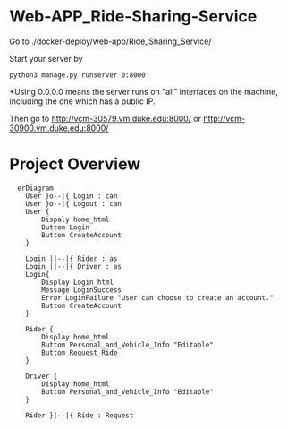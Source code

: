 # Web-APP_Ride-Sharing-Service


Go to ./docker-deploy/web-app/Ride_Sharing_Service/

Start your server by
```
python3 manage.py runserver 0:8000
```
*Using 0.0.0.0 means the server runs on "all" interfaces on the machine, including the one which has a public IP.

Then go to http://vcm-30579.vm.duke.edu:8000/ or http://vcm-30900.vm.duke.edu:8000/

# Project Overview
```mermaid
  erDiagram
    User }o--|{ Login : can
    User }o--|{ Logout : can
    User {
        Dispaly home_html
        Buttom Login
        Buttom CreateAccount 
    }
    
    Login ||--|{ Rider : as
    Login ||--|{ Driver : as
    Login{
        Display Login_html
        Message LoginSuccess
        Error LoginFailure "User can choose to create an account."
        Buttom CreateAccount
    }

    Rider {
        Display home_html
        Buttom Personal_and_Vehicle_Info "Editable"
        Buttom Request_Ride
    }

    Driver {
        Display home_html
        Buttom Personal_and_Vehicle_Info "Editable"
    }

    Rider }|--|{ Ride : Request


```
